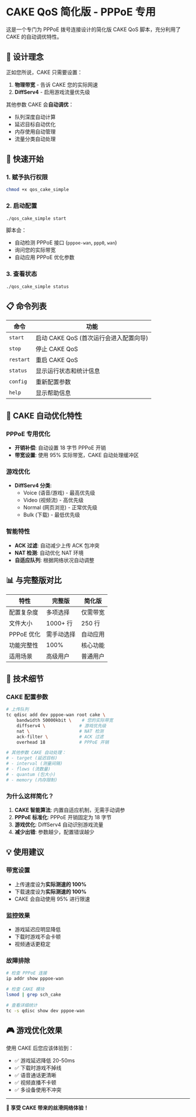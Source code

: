 # CAKE QoS 简化版 - PPPoE 专用

这是一个专门为 PPPoE 拨号连接设计的简化版 CAKE QoS 脚本，充分利用了 CAKE 的自动调优特性。

## 🎯 设计理念

正如您所说，CAKE 只需要设置：
1. **物理带宽** - 告诉 CAKE 您的实际网速
2. **DiffServ4** - 启用游戏流量优先级

其他参数 CAKE 会**自动调优**：
- 队列深度自动计算
- 延迟目标自动优化  
- 内存使用自动管理
- 流量分类自动处理

## 🚀 快速开始

### 1. 赋予执行权限
```bash
chmod +x qos_cake_simple
```

### 2. 启动配置
```bash
./qos_cake_simple start
```

脚本会：
- 自动检测 PPPoE 接口 (`pppoe-wan`, `ppp0`, `wan`)
- 询问您的实际带宽
- 自动应用 PPPoE 优化参数

### 3. 查看状态
```bash
./qos_cake_simple status
```

## 📋 命令列表

| 命令 | 功能 |
|------|------|
| `start` | 启动 CAKE QoS (首次运行会进入配置向导) |
| `stop` | 停止 CAKE QoS |
| `restart` | 重启 CAKE QoS |
| `status` | 显示运行状态和统计信息 |
| `config` | 重新配置参数 |
| `help` | 显示帮助信息 |

## 🍰 CAKE 自动优化特性

### PPPoE 专用优化
- **开销补偿**: 自动设置 18 字节 PPPoE 开销
- **带宽设置**: 使用 95% 实际带宽，CAKE 自动处理缓冲区

### 游戏优化
- **DiffServ4 分类**:
  - Voice (语音/游戏) - 最高优先级
  - Video (视频流) - 高优先级  
  - Normal (网页浏览) - 正常优先级
  - Bulk (下载) - 最低优先级

### 智能特性
- **ACK 过滤**: 自动减少上传 ACK 包冲突
- **NAT 检测**: 自动优化 NAT 环境
- **自适应队列**: 根据网络状况自动调整

## 📊 与完整版对比

| 特性 | 完整版 | 简化版 |
|------|--------|--------|
| 配置复杂度 | 多项选择 | 仅需带宽 |
| 文件大小 | 1000+ 行 | 250 行 |
| PPPoE 优化 | 需手动选择 | 自动应用 |
| 功能完整性 | 100% | 核心功能 |
| 适用场景 | 高级用户 | 普通用户 |

## 🔧 技术细节

### CAKE 配置参数
```bash
# 上传队列
tc qdisc add dev pppoe-wan root cake \
    bandwidth 50000kbit \    # 您的实际带宽
    diffserv4 \             # 游戏优先级
    nat \                   # NAT 检测
    ack-filter \            # ACK 过滤
    overhead 18             # PPPoE 开销

# 其他参数 CAKE 自动处理：
# - target (延迟目标)
# - interval (测量间隔)  
# - flows (流数量)
# - quantum (包大小)
# - memory (内存限制)
```

### 为什么这样简化？

1. **CAKE 智能算法**: 内置自适应机制，无需手动调参
2. **PPPoE 标准化**: PPPoE 开销固定为 18 字节
3. **游戏优化**: DiffServ4 自动识别游戏流量
4. **减少出错**: 参数越少，配置错误越少

## 💡 使用建议

### 带宽设置
- 上传速度设为**实际测速的 100%**
- 下载速度设为**实际测速的 100%**  
- CAKE 会自动使用 95% 进行限速

### 监控效果
- 游戏延迟应明显降低
- 下载时游戏不会卡顿
- 视频通话更稳定

### 故障排除
```bash
# 检查 PPPoE 连接
ip addr show pppoe-wan

# 检查 CAKE 模块
lsmod | grep sch_cake

# 查看详细统计
tc -s qdisc show dev pppoe-wan
```

## 🎮 游戏优化效果

使用 CAKE 后您应该体验到：
- ✅ 游戏延迟降低 20-50ms
- ✅ 下载时游戏不掉线
- ✅ 语音通话更清晰
- ✅ 视频直播不卡顿
- ✅ 多设备使用不冲突

---

**🍰 享受 CAKE 带来的丝滑网络体验！**
